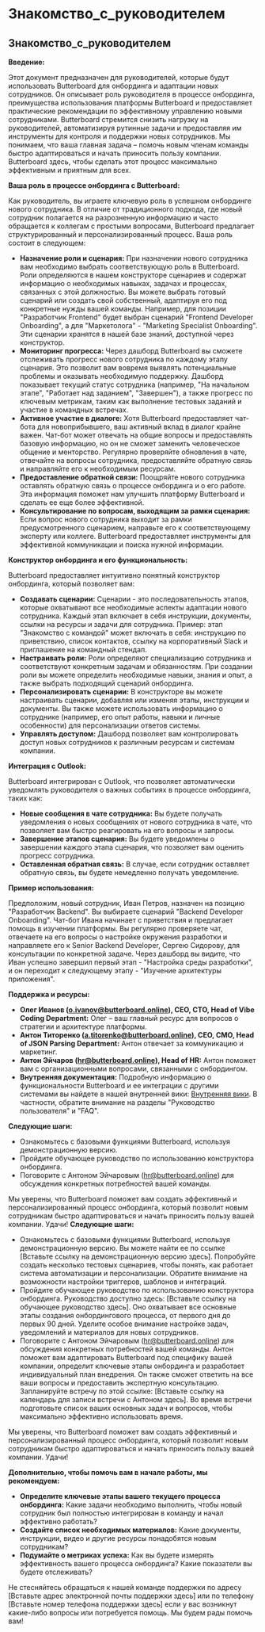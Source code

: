# Знакомство_с_руководителем

## Знакомство_с_руководителем

**Введение:**

Этот документ предназначен для руководителей, которые будут использовать Butterboard для онбординга и адаптации новых сотрудников. Он описывает роль руководителя в процессе онбординга, преимущества использования платформы Butterboard и предоставляет практические рекомендации по эффективному управлению новыми сотрудниками.  Butterboard стремится снизить нагрузку на руководителей, автоматизируя рутинные задачи и предоставляя им инструменты для контроля и поддержки новых сотрудников.  Мы понимаем, что ваша главная задача – помочь новым членам команды быстро адаптироваться и начать приносить пользу компании.  Butterboard здесь, чтобы сделать этот процесс максимально эффективным и приятным для всех.

**Ваша роль в процессе онбординга с Butterboard:**

Как руководитель, вы играете ключевую роль в успешном онбординге нового сотрудника. В отличие от традиционного подхода, где новый сотрудник полагается на разрозненную информацию и часто обращается к коллегам с простыми вопросами, Butterboard предлагает структурированный и персонализированный процесс. Ваша роль состоит в следующем:

* **Назначение роли и сценария:** При назначении нового сотрудника вам необходимо выбрать соответствующую роль в Butterboard. Роли определяются в нашем конструкторе сценариев и содержат информацию о необходимых навыках, задачах и процессах, связанных с этой должностью.  Вы можете выбрать готовый сценарий или создать свой собственный, адаптируя его под конкретные нужды вашей команды.  Например, для позиции "Разработчик Frontend" будет выбран сценарий "Frontend Developer Onboarding", а для "Маркетолога" - "Marketing Specialist Onboarding".  Эти сценарии хранятся в нашей базе знаний, доступной через конструктор.
* **Мониторинг прогресса:**  Через дашборд Butterboard вы сможете отслеживать прогресс нового сотрудника по каждому этапу сценария.  Это позволит вам вовремя выявлять потенциальные проблемы и оказывать необходимую поддержку. Дашборд показывает текущий статус сотрудника (например, "На начальном этапе", "Работает над заданием", "Завершен"), а также прогресс по ключевым метрикам, таким как выполнение тестовых заданий и участие в командных встречах.
* **Активное участие в диалоге:** Хотя Butterboard предоставляет чат-бота для новоприбывшего, ваш активный вклад в диалог крайне важен.  Чат-бот может отвечать на общие вопросы и предоставлять базовую информацию, но он не сможет заменить человеческое общение и менторство.  Регулярно проверяйте обновления в чате, отвечайте на вопросы сотрудника, предоставляйте обратную связь и направляйте его к необходимым ресурсам.
* **Предоставление обратной связи:**  Поощряйте нового сотрудника оставлять обратную связь о процессе онбординга и о его работе.  Эта информация поможет нам улучшить платформу Butterboard и сделать ее еще более эффективной.
* **Консультирование по вопросам, выходящим за рамки сценария:** Если вопрос нового сотрудника выходит за рамки предусмотренного сценарием, направьте его к соответствующему эксперту или коллеге.  Butterboard предоставляет инструменты для эффективной коммуникации и поиска нужной информации.

**Конструктор онбординга и его функциональность:**

Butterboard предоставляет интуитивно понятный конструктор онбординга, который позволяет вам:

* **Создавать сценарии:** Сценарии - это последовательность этапов, которые охватывают все необходимые аспекты адаптации нового сотрудника.  Каждый этап включает в себя инструкции, документы, ссылки на ресурсы и задачи для сотрудника.  Пример: этап "Знакомство с командой" может включать в себя: инструкцию по приветствию, список контактов, ссылку на корпоративный Slack и приглашение на командный стендап.
* **Настраивать роли:** Роли определяют специализацию сотрудника и соответствуют конкретным задачам и обязанностям.  При создании роли вы можете определить необходимые навыки, знания и опыт, а также выбрать подходящий сценарий онбординга.
* **Персонализировать сценарии:**  В конструкторе вы можете настраивать сценарии, добавляя или изменяя этапы, инструкции и документы.  Вы также можете использовать информацию о сотруднике (например, его опыт работы, навыки и личные особенности) для персонализации ответов системы.
* **Управлять доступом:** Дашборд позволяет вам контролировать доступ новых сотрудников к различным ресурсам и системам компании.

**Интеграция с Outlook:**

Butterboard интегрирован с Outlook, что позволяет автоматически уведомлять руководителя о важных событиях в процессе онбординга, таких как:

* **Новые сообщения в чате сотрудника:**  Вы будете получать уведомления о новых сообщениях от нового сотрудника в чате, что позволяет вам быстро реагировать на его вопросы и запросы.
* **Завершение этапов сценария:**  Вы будете уведомлены о завершении каждого этапа сценария, что позволяет вам оценить прогресс сотрудника.
* **Оставленная обратная связь:**  В случае, если сотрудник оставляет обратную связь, вы будете немедленно получать уведомление.

**Пример использования:**

Предположим, новый сотрудник, Иван Петров, назначен на позицию "Разработчик Backend".  Вы выбираете сценарий "Backend Developer Onboarding".  Чат-бот Ивана начинает с приветствия и предлагает помощь в изучении платформы.  Вы регулярно проверяете чат, отвечаете на его вопросы о настройке окружения разработки и направляете его к Senior Backend Developer, Сергею Сидорову, для консультации по конкретной задаче.  Через дашборд вы видите, что Иван успешно завершил первый этап - "Настройка среды разработки", и он переходит к следующему этапу - "Изучение архитектуры приложения".

**Поддержка и ресурсы:**

* **Олег Иванов (o.ivanov@butterboard.online), CEO, CTO, Head of Vibe Coding Department:**  Олег – ваш главный ресурс для вопросов о стратегии и архитектуре платформы.
* **Антон Титоренко (a.titorenko@butterboard.online), CEO, CMO, Head of JSON Parsing Department:** Антон отвечает за коммуникацию и маркетинг.
* **Антон Эйчаров (hr@butterboard.online), Head of HR:**  Антон поможет вам с организационными вопросами, связанными с онбордингом.
* **Внутренняя документация:**  Подробную информацию о функциональности Butterboard и ее интеграции с другими системами вы найдете в нашей внутренней вики: [Внутренняя вики](https://butterboard.online/wiki/internal).  В частности, обратите внимание на разделы "Руководство пользователя" и "FAQ".

**Следующие шаги:**

* Ознакомьтесь с базовыми функциями Butterboard, используя демонстрационную версию.
* Пройдите обучающее руководство по использованию конструктора онбординга.
* Поговорите с Антоном Эйчаровым (hr@butterboard.online) для обсуждения конкретных потребностей вашей команды.

Мы уверены, что Butterboard поможет вам создать эффективный и персонализированный процесс онбординга, который позволит новым сотрудникам быстро адаптироваться и начать приносить пользу вашей компании.  Удачи!
**Следующие шаги:**

* Ознакомьтесь с базовыми функциями Butterboard, используя демонстрационную версию. Вы можете найти ее по ссылке [Вставьте ссылку на демонстрационную версию здесь].  Попробуйте создать несколько тестовых сценариев, чтобы понять, как работает система автоматизации и персонализации. Обратите внимание на возможности настройки триггеров, шаблонов и интеграций.
* Пройдите обучающее руководство по использованию конструктора онбординга.  Руководство доступно здесь: [Вставьте ссылку на обучающее руководство здесь].  Оно охватывает все основные этапы создания онбордингового процесса, от первого дня до первых 90 дней.  Уделите особое внимание настройке задач, уведомлений и материалов для новых сотрудников.
* Поговорите с Антоном Эйчаровым (hr@butterboard.online) для обсуждения конкретных потребностей вашей команды. Антон поможет вам адаптировать Butterboard под специфику вашей компании, определит ключевые этапы онбординга и разработает индивидуальный план внедрения.  Он также сможет ответить на все ваши вопросы и предоставить экспертную консультацию.  Запланируйте встречу по этой ссылке: [Вставьте ссылку на календарь для записи встречи с Антоном здесь].  Во время встречи подготовьте список ваших основных задач и вопросов, чтобы максимально эффективно использовать время.

Мы уверены, что Butterboard поможет вам создать эффективный и персонализированный процесс онбординга, который позволит новым сотрудникам быстро адаптироваться и начать приносить пользу вашей компании.  Удачи! 

**Дополнительно, чтобы помочь вам в начале работы, мы рекомендуем:**

* **Определите ключевые этапы вашего текущего процесса онбординга:**  Какие задачи необходимо выполнить, чтобы новый сотрудник был полностью интегрирован в команду и начал эффективно работать?
* **Создайте список необходимых материалов:**  Какие документы, инструкции, видео и другие ресурсы понадобятся новым сотрудникам?
* **Подумайте о метриках успеха:**  Как вы будете измерять эффективность вашего процесса онбординга?  Какие показатели вы будете отслеживать?

Не стесняйтесь обращаться к нашей команде поддержки по адресу [Вставьте адрес электронной почты поддержки здесь] или по телефону [Вставьте номер телефона поддержки здесь] если у вас возникнут какие-либо вопросы или потребуется помощь.  Мы будем рады помочь вам!